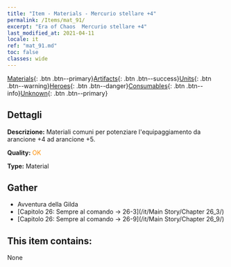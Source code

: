 ```yaml
---
title: "Item - Materials - Mercurio stellare +4"
permalink: /Items/mat_91/
excerpt: "Era of Chaos  Mercurio stellare +4"
last_modified_at: 2021-04-11
locale: it
ref: "mat_91.md"
toc: false
classes: wide
---
```

 [Materials](/it/Items/){: .btn .btn--primary}[Artifacts](/it/Items/Artifacts/){: .btn .btn--success}[Units](/it/Items/Units/){: .btn .btn--warning}[Heroes](/it/Items/Heroes/){: .btn .btn--danger}[Consumables](/it/Items/Consumables/){: .btn .btn--info}[Unknown](/it/Items/Unknown/){: .btn .btn--primary}

## Dettagli
 **Descrizione:** Materiali comuni per potenziare l'equipaggiamento da arancione +4 ad arancione +5.

 **Quality:** <span style="color: #FF8C00">OK</span>

 **Type:** Material

## Gather

*    Avventura della Gilda 
*    [Capitolo 26: Sempre al comando -> 26-3](/it/Main Story/Chapter 26_3/) 
*    [Capitolo 26: Sempre al comando -> 26-9](/it/Main Story/Chapter 26_9/) 

## This item contains:

  None

